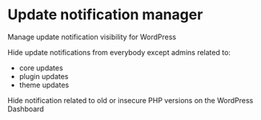 # Update notification manager
Manage update notification visibility for WordPress

Hide update notifications from everybody except admins related to:

- core updates
- plugin updates
- theme updates

Hide notification related to old or insecure PHP versions on the WordPress Dashboard
